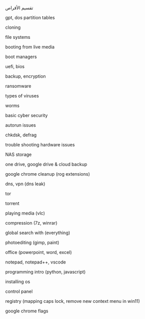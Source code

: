 تقسيم الأقراص

gpt, dos partition tables

cloning

file systems

booting from live media

boot managers

uefi, bios

backup, encryption

ransomware

types of viruses

worms

basic cyber security

autorun issues

chkdsk, defrag

trouble shooting hardware issues

NAS storage

one drive, google drive & cloud backup

google chrome cleanup (rog extensions)

dns, vpn (dns leak)

tor

torrent

playing media (vlc)

compression (7z, winrar)

global search with (everything)

photoediting (gimp, paint)

office (powerpoint, word, excel)

notepad, notepad++, vscode

programming intro (python, javascript)

installing os

control panel

registry (mapping caps lock, remove new context menu in win11)

google chrome flags

